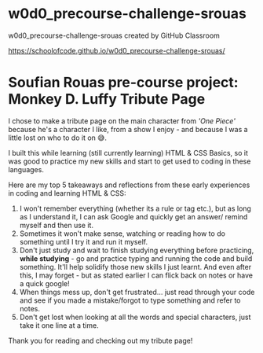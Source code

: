 # w0d0_precourse-challenge-srouas
w0d0_precourse-challenge-srouas created by GitHub Classroom

https://schoolofcode.github.io/w0d0_precourse-challenge-srouas/
# Soufian Rouas pre-course project: Monkey D. Luffy Tribute Page

I chose to make a tribute page on the main character from *'One Piece'* because he's a character I like, from a show I enjoy - and because I was a little lost on who to do it on :sweat_smile:.

I built this while learning (still currently learning) HTML & CSS Basics, so it was good to practice my new skills and start to get used to coding in these languages. 

Here are my top 5 takeaways and reflections from these early experiences in coding and learning HTML & CSS:
1. I won't remember everything (whether its a rule or tag etc.), but as long as I understand it, I can ask Google and quickly get an answer/ remind myself and then use it.
2. Sometimes it won't make sense, watching or reading how to do something until I try it and run it myself.
3. Don't just study and wait to finish studying everything before practicing, __while studying__ - go and practice typing and running the code and build something. It'll help solidify those new skills I just learnt. And even after this, I may forget - but as stated earlier I can flick back on notes or have a quick google!
4. When things mess up, don't get frustrated... just read through your code and see if you made a mistake/forgot to type something and refer to notes.
5. Don't get lost when looking at all the words and special characters, just take it one line at a time.

Thank you for reading and checking out my tribute page!

